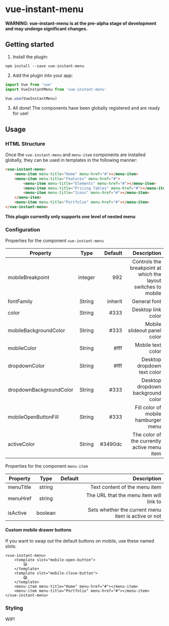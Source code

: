 # vue-instant-menu


__WARNING: vue-instant-menu is at the pre-alpha stage of development and may undergo significant changes.__

## Getting started

1. Install the plugin:

```
npm install --save vue-instant-menu
```

2. Add the plugin into your app:

```javascript
import Vue from 'vue'
import VueInstantMenu from 'vue-instant-menu'

Vue.use(VueInstantMenu)
```

3. All done!
The components have been globally registered and are ready for use!

## Usage

### HTML Structure

Once the `vue-instant-menu` and `menu-item` components are installed globally, they can be used in templates in the following manner:

```html
<vue-instant-menu>
    <menu-item menu-title="Home" menu-href="#"></menu-item>
    <menu-item menu-title="Features" menu-href="#">
        <menu-item menu-title="Elements" menu-href="#"></menu-item>
        <menu-item menu-title="Pricing Tables" menu-href="#"></menu-item>
        <menu-item menu-title="Icons" menu-href="#"></menu-item>
    </menu-item>
    <menu-item menu-title="Portfolio" menu-href="#"></menu-item>
</vue-instant-menu>
```

__This plugin currently only supports one level of nested menu__

### Configuration

Properties for the component `vue-instant-menu`

|Property|Type|Default|Description|
|-------------|:-------------:|-----:|-----:|
|mobileBreakpoint|integer|992|Controls the breakpoint at which the layout switches to mobile|
|fontFamily|String|inherit|General font|
|color|String|#333|Desktop link color|
|mobileBackgroundColor|String|#333|Mobile slideout panel color|
|mobileColor|String|#fff|Mobile text color|
|dropdownColor|String|#fff|Desktop dropdown text color|
|dropdownBackgroundColor|String|#333|Desktop dropdown background color|
|mobileOpenButtonFill|String|#333|Fill color of mobile hamburger menu|
|activeColor|String|#3490dc|The color of the currently active menu item|


Properties for the component `menu-item`

|Property|Type|Default|Description|
|-------------|:-------------:|-----:|-----:|
|menuTitle|string||Text content of the menu item|
|menuHref|string||The URL that the menu item will link to|
|isActive|boolean||Sets whether the current menu item is active or not|

#### Custom mobile drawer buttons

If you want to swap out the default buttons on mobile, use these named slots:

```
<vue-instant-menu>
    <template slot="mobile-open-button">
        😅
    </template>
    <template slot="mobile-close-button">
        😱
    </template>
    <menu-item menu-title="Home" menu-href="#"></menu-item>
    <menu-item menu-title="Portfolio" menu-href="#"></menu-item>
</vue-instant-menu>
```

### Styling

WIP!
